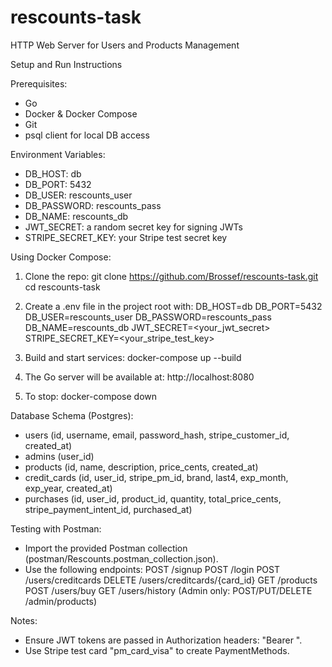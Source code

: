 # rescounts-task
HTTP Web Server for Users and Products Management


Setup and Run Instructions

Prerequisites:
- Go 
- Docker & Docker Compose
- Git
- psql client for local DB access

Environment Variables:
- DB_HOST: db
- DB_PORT: 5432
- DB_USER: rescounts_user
- DB_PASSWORD: rescounts_pass
- DB_NAME: rescounts_db
- JWT_SECRET: a random secret key for signing JWTs
- STRIPE_SECRET_KEY: your Stripe test secret key

Using Docker Compose:
1. Clone the repo:
   git clone https://github.com/Brossef/rescounts-task.git
   cd rescounts-task

2. Create a .env file in the project root with:
   DB_HOST=db
   DB_PORT=5432
   DB_USER=rescounts_user
   DB_PASSWORD=rescounts_pass
   DB_NAME=rescounts_db
   JWT_SECRET=<your_jwt_secret>
   STRIPE_SECRET_KEY=<your_stripe_test_key>

3. Build and start services:
   docker-compose up --build

4. The Go server will be available at:
   http://localhost:8080

5. To stop:
   docker-compose down


Database Schema (Postgres):
- users (id, username, email, password_hash, stripe_customer_id, created_at)
- admins (user_id)
- products (id, name, description, price_cents, created_at)
- credit_cards (id, user_id, stripe_pm_id, brand, last4, exp_month, exp_year, created_at)
- purchases (id, user_id, product_id, quantity, total_price_cents, stripe_payment_intent_id, purchased_at)

Testing with Postman:
- Import the provided Postman collection (postman/Rescounts.postman_collection.json).
- Use the following endpoints:
  POST /signup
  POST /login
  POST /users/creditcards
  DELETE /users/creditcards/{card_id}
  GET /products
  POST /users/buy
  GET /users/history
  (Admin only: POST/PUT/DELETE /admin/products)

Notes:
- Ensure JWT tokens are passed in Authorization headers: "Bearer <token>".
- Use Stripe test card "pm_card_visa" to create PaymentMethods.
